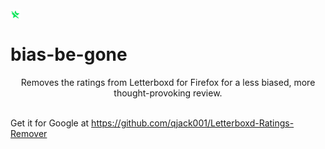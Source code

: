 <img src="icons/get_started16.png" align="center">
<h1>bias-be-gone</h1>
<p style='text-align: center;'>
Removes the ratings from Letterboxd for Firefox for a less biased, more thought-provoking review.<br><br>
</p>

Get it for Google at https://github.com/qjack001/Letterboxd-Ratings-Remover
